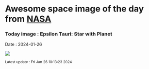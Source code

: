 
# Awesome space image of the day from [NASA](https://api.nasa.gov/)

### Today image : Epsilon Tauri: Star with Planet
Date : 2024-01-26

![](https://apod.nasa.gov/apod/image/2401/Ain_1024.jpg)

<small>Latest update : Fri Jan 26 10:13:23 2024</small>
        